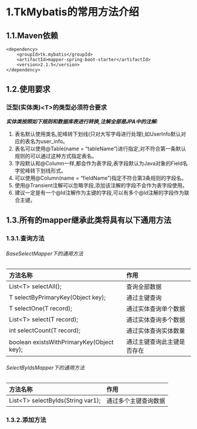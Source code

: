 # 1.TkMybatis的常用方法介绍

## 1.1.Maven依赖

```
<dependency>
    <groupId>tk.mybatis</groupId>
    <artifactId>mapper-spring-boot-starter</artifactId>
    <version>2.1.5</version>
</dependency>
```

## 1.2.使用要求

### 泛型\(实体类\)&lt;T&gt;的类型必须符合要求

_**实体类按照如下规则和数据库表进行转换,注解全部是JPA中的注解:**_

1. 表名默认使用类名,驼峰转下划线\(只对大写字母进行处理\),如UserInfo默认对应的表名为user\_info。
2. 表名可以使用@Table\(name = “tableName”\)进行指定,对不符合第一条默认规则的可以通过这种方式指定表名。
3. 字段默认和@Column一样,都会作为表字段,表字段默认为Java对象的Field名字驼峰转下划线形式。
4. 可以使用@Column\(name = “fieldName”\)指定不符合第3条规则的字段名。
5. 使用@Transient注解可以忽略字段,添加该注解的字段不会作为表字段使用。
6. 建议一定是有一个@Id注解作为主键的字段,可以有多个@Id注解的字段作为联合主键。

## 1.3.所有的mapper继承此类将具有以下通用方法

### 1.3.1.查询方法

###### BaseSelectMapper下的通用方法

| 方法名称 | 作用 |
| :--- | :--- |
| List&lt;T&gt; selectAll\(\); | 查询全部数据 |
| T selectByPrimaryKey\(Object key\); | 通过主键查询 |
| T selectOne\(T record\); | 通过实体查询单个数据 |
| List&lt;T&gt; select\(T record\); | 通过实体查询多个数据 |
| int selectCount\(T record\); | 通过实体查询实体数量 |
| boolean existsWithPrimaryKey\(Object key\); | 通过主键查询此主键是否存在 |

###### SelectByIdsMapper下的通用方法

| 方法名称 | 作用 |
| :--- | :--- |
| List&lt;T&gt; selectByIds\(String var1\); | 通过多个主键查询数据 |

### 1.3.2.添加方法



